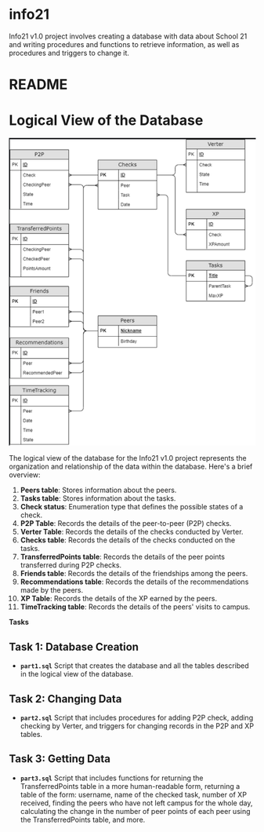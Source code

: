 # info21
Info21 v1.0 project involves creating a database with data about School 21 and writing procedures and functions to retrieve information, as well as procedures and triggers to change it.
# README

# **Logical View of the Database**

![Screenshot](img/Screenshot_2024-05-07_at_3.35.48_PM.png)


The logical view of the database for the Info21 v1.0 project represents the organization and relationship of the data within the database. Here's a brief overview:

1. **Peers table**: Stores information about the peers.
2. **Tasks table**: Stores information about the tasks.
3. **Check status**: Enumeration type that defines the possible states of a check.
4. **P2P Table**: Records the details of the peer-to-peer (P2P) checks.
5. **Verter Table**: Records the details of the checks conducted by Verter.
6. **Checks table**: Records the details of the checks conducted on the tasks.
7. **TransferredPoints table**: Records the details of the peer points transferred during P2P checks.
8. **Friends table**: Records the details of the friendships among the peers.
9. **Recommendations table**: Records the details of the recommendations made by the peers.
10. **XP Table**: Records the details of the XP earned by the peers.
11. **TimeTracking table**: Records the details of the peers' visits to campus.

**Tasks**

## **Task 1: Database Creation**

- **`part1.sql`** Script that creates the database and all the tables described in the logical view of the database.

## **Task 2: Changing Data**

- **`part2.sql`** Script that includes procedures for adding P2P check, adding checking by Verter, and triggers for changing records in the P2P and XP tables.

## **Task 3: Getting Data**

- **`part3.sql`** Script that includes functions for returning the TransferredPoints table in a more human-readable form, returning a table of the form: username, name of the checked task, number of XP received, finding the peers who have not left campus for the whole day, calculating the change in the number of peer points of each peer using the TransferredPoints table, and more.
